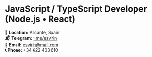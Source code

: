 # JavaScript / TypeScript Developer (Node.js • React)

**📍 Location:** Alicante, Spain  
**📬 Telegram:** [t.me/esvirin](https://t.me/esvirin)  
**📧 Email:** [esvirin@mail.com](mailto:esvirin@mail.com)  
**📞 Phone:** +34 622 403 610
